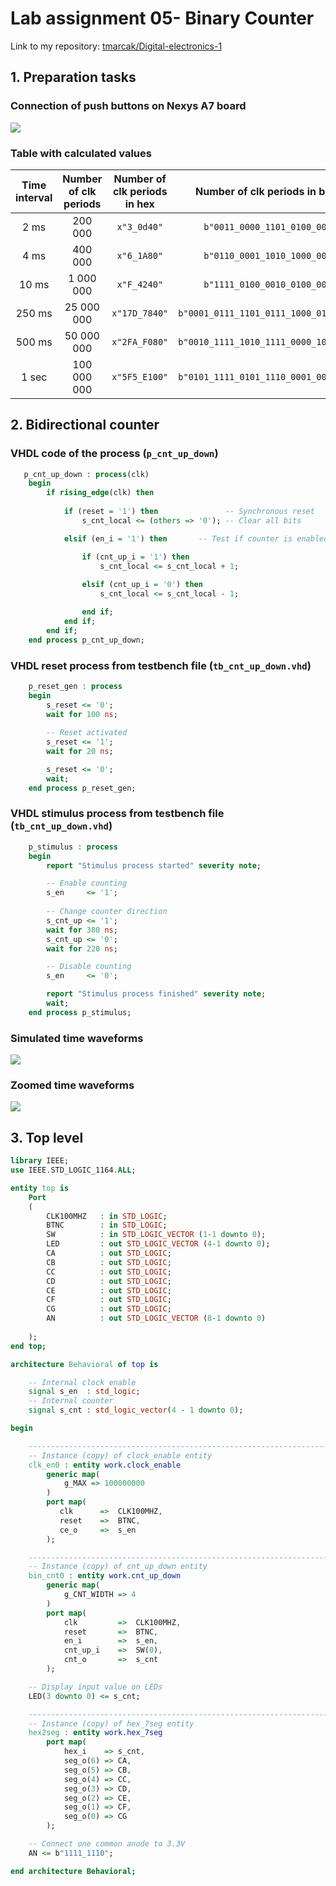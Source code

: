 # Lab assignment 05- Binary Counter

Link to my repository: [tmarcak/Digital-electronics-1](https://github.com/tmarcak/Digital-electronics-1)

## 1. Preparation tasks

### Connection of push buttons on Nexys A7 board

![](Images/buttons.png)

### Table with calculated values

| **Time interval** | **Number of clk periods** | **Number of clk periods in hex** | **Number of clk periods in binary** |
| :-: | :-: | :-: | :-: |
| 2&nbsp;ms | 200 000 | `x"3_0d40"` | `b"0011_0000_1101_0100_0000"` |
| 4&nbsp;ms | 400 000 | `x"6_1A80"` | `b"0110_0001_1010_1000_0000"` |
| 10&nbsp;ms | 1 000 000 | `x"F_4240"` | `b"1111_0100_0010_0100_0000"` |
| 250&nbsp;ms | 25 000 000 | `x"17D_7840"` | `b"0001_0111_1101_0111_1000_0100_0000"` |
| 500&nbsp;ms | 50 000 000 | `x"2FA_F080"` | `b"0010_1111_1010_1111_0000_1000_0000"` |
| 1&nbsp;sec | 100 000 000 | `x"5F5_E100"` | `b"0101_1111_0101_1110_0001_0000_0000"` |

## 2. Bidirectional counter

### VHDL code of the process (`p_cnt_up_down`)

```vhdl
   p_cnt_up_down : process(clk)
    begin
        if rising_edge(clk) then
        
            if (reset = '1') then               -- Synchronous reset
                s_cnt_local <= (others => '0'); -- Clear all bits

            elsif (en_i = '1') then       -- Test if counter is enabled

                if (cnt_up_i = '1') then
                    s_cnt_local <= s_cnt_local + 1;
                    
                elsif (cnt_up_i = '0') then
                    s_cnt_local <= s_cnt_local - 1;

                end if;
            end if;
        end if;
    end process p_cnt_up_down;
```

### VHDL reset process from testbench file (`tb_cnt_up_down.vhd`)

```vhdl
    p_reset_gen : process
    begin
        s_reset <= '0';
        wait for 100 ns;
        
        -- Reset activated
        s_reset <= '1';
        wait for 20 ns;

        s_reset <= '0';
        wait;
    end process p_reset_gen;
```

### VHDL stimulus process from testbench file (`tb_cnt_up_down.vhd`)

```vhdl
    p_stimulus : process
    begin
        report "Stimulus process started" severity note;

        -- Enable counting
        s_en     <= '1';
        
        -- Change counter direction
        s_cnt_up <= '1';
        wait for 380 ns;
        s_cnt_up <= '0';
        wait for 220 ns;

        -- Disable counting
        s_en     <= '0';

        report "Stimulus process finished" severity note;
        wait;
    end process p_stimulus;
```

### Simulated time waveforms

![](Images/waveforms.png)

### Zoomed time waveforms

![](Images/waveforms_zoom.png)

## 3. Top level

```vhdl
library IEEE;
use IEEE.STD_LOGIC_1164.ALL;

entity top is
    Port 
    ( 
        CLK100MHZ   : in STD_LOGIC;
        BTNC        : in STD_LOGIC;
        SW          : in STD_LOGIC_VECTOR (1-1 downto 0);
        LED         : out STD_LOGIC_VECTOR (4-1 downto 0);
        CA          : out STD_LOGIC;
        CB          : out STD_LOGIC;
        CC          : out STD_LOGIC;
        CD          : out STD_LOGIC;
        CE          : out STD_LOGIC;
        CF          : out STD_LOGIC;
        CG          : out STD_LOGIC;
        AN          : out STD_LOGIC_VECTOR (8-1 downto 0)
        
    );
end top;

architecture Behavioral of top is

    -- Internal clock enable
    signal s_en  : std_logic;
    -- Internal counter
    signal s_cnt : std_logic_vector(4 - 1 downto 0);

begin

    --------------------------------------------------------------------
    -- Instance (copy) of clock_enable entity
    clk_en0 : entity work.clock_enable
        generic map(
            g_MAX => 100000000
        )
        port map(
           clk      =>  CLK100MHZ,  
           reset    =>  BTNC,
           ce_o     =>  s_en
        );

    --------------------------------------------------------------------
    -- Instance (copy) of cnt_up_down entity
    bin_cnt0 : entity work.cnt_up_down
        generic map(
            g_CNT_WIDTH => 4
        )
        port map(
            clk         =>  CLK100MHZ,     
            reset       =>  BTNC, 
            en_i        =>  s_en,  
            cnt_up_i    =>  SW(0),
            cnt_o       =>  s_cnt
        );

    -- Display input value on LEDs
    LED(3 downto 0) <= s_cnt;

    --------------------------------------------------------------------
    -- Instance (copy) of hex_7seg entity
    hex2seg : entity work.hex_7seg
        port map(
            hex_i    => s_cnt,
            seg_o(6) => CA,
            seg_o(5) => CB,
            seg_o(4) => CC,
            seg_o(3) => CD,
            seg_o(2) => CE,
            seg_o(1) => CF,
            seg_o(0) => CG
        );

    -- Connect one common anode to 3.3V
    AN <= b"1111_1110";

end architecture Behavioral;
```

